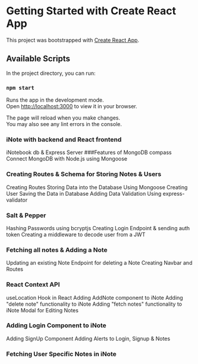 # Getting Started with Create React App

This project was bootstrapped with [Create React App](https://github.com/facebook/create-react-app).

## Available Scripts

In the project directory, you can run:

### `npm start`

Runs the app in the development mode.\
Open [http://localhost:3000](http://localhost:3000) to view it in your browser.

The page will reload when you make changes.\
You may also see any lint errors in the console.

### iNote with backend and React frontend 

iNotebook db & Express Server
###Features of MongoDB compass
Connect MongoDB with Node.js using Mongoose

### Creating Routes & Schema for Storing Notes & Users

Creating Routes
Storing Data into the Database Using Mongoose
Creating User
Saving the Data in Database
Adding Data Validation Using express-validator

### Salt & Pepper

Hashing Passwords using bcryptjs
Creating Login Endpoint & sending auth token
Creating a middleware to decode user from a JWT

### Fetching all notes & Adding a Note 

Updating an existing Note
Endpoint for deleting a Note
Creating Navbar and Routes

###  React Context API

useLocation Hook in React
Adding AddNote component to iNote
Adding "delete note" functionality to iNote
Adding "fetch notes" functionality to iNote
Modal for Editing Notes 

### Adding Login Component to iNote

Adding SignUp Component 
Adding Alerts to Login, Signup & Notes

### Fetching User Specific Notes in iNote


